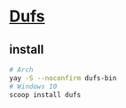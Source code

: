 # [Dufs](https://github.com/sigoden/dufs)

## install

```sh
# Arch
yay -S --noconfirm dufs-bin
# Windows 10
scoop install dufs
```

